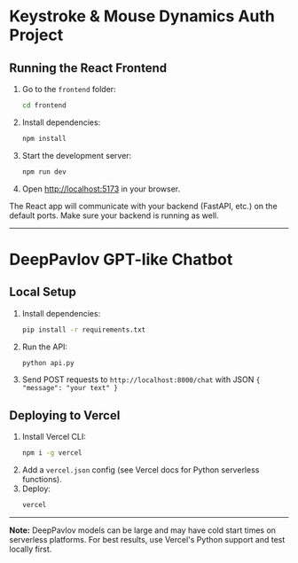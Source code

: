 # Keystroke & Mouse Dynamics Auth Project

## Running the React Frontend

1. Go to the `frontend` folder:
   ```sh
   cd frontend
   ```
2. Install dependencies:
   ```sh
   npm install
   ```
3. Start the development server:
   ```sh
   npm run dev
   ```
4. Open [http://localhost:5173](http://localhost:5173) in your browser.

The React app will communicate with your backend (FastAPI, etc.) on the default ports. Make sure your backend is running as well.

---

# DeepPavlov GPT-like Chatbot

## Local Setup

1. Install dependencies:
   ```bash
   pip install -r requirements.txt
   ```
2. Run the API:
   ```bash
   python api.py
   ```
3. Send POST requests to `http://localhost:8000/chat` with JSON `{ "message": "your text" }`

## Deploying to Vercel

1. Install Vercel CLI:
   ```bash
   npm i -g vercel
   ```
2. Add a `vercel.json` config (see Vercel docs for Python serverless functions).
3. Deploy:
   ```bash
   vercel
   ```

---

**Note:** DeepPavlov models can be large and may have cold start times on serverless platforms. For best results, use Vercel's Python support and test locally first. 